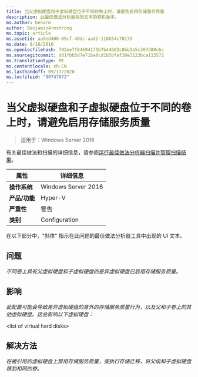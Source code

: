 ```yaml
---
title: 当父虚拟硬盘和子虚拟硬盘位于不同的卷上时，请避免启用存储服务质量
description: 此最佳做法分析器规则文本的联机版本。
ms.author: benarm
author: BenjaminArmstrong
ms.topic: article
ms.assetid: aa9ed408-65cf-40dc-aad2-118b54c70179
ms.date: 8/16/2016
ms.openlocfilehash: 792ee7f84694171b7b44602c8bb1a5c307d80c6c
ms.sourcegitcommit: dd1fbb5d7e71ba8cd1b5bfaf38e3123bca115572
ms.translationtype: MT
ms.contentlocale: zh-CN
ms.lasthandoff: 09/17/2020
ms.locfileid: "90747072"
---
```

# <a name="avoid-enabling-storage-quality-of-service-when-using-a-differencing-virtual-hard-disk-when-the-parent-and-child-virtual-hard-disks-are-on-different-volumes"></a>当父虚拟硬盘和子虚拟硬盘位于不同的卷上时，请避免启用存储服务质量

>适用于：Windows Server 2016

有关最佳做法和扫描的详细信息，请参阅[运行最佳做法分析器扫描并管理扫描结果](https://go.microsoft.com/fwlink/p/?LinkID=223177)。

|属性|详细信息|
|-|-|
|**操作系统**|Windows Server 2016|
|**产品/功能**|Hyper-V|
|**严重性**|警告|
|**类别**|Configuration|

在以下部分中，"斜体" 指示在此问题的最佳做法分析器工具中出现的 UI 文本。

## <a name="issue"></a>**问题**
*不同卷上具有父虚拟硬盘和子虚拟硬盘的差异虚拟硬盘已启用存储服务质量。*

## <a name="impact"></a>**影响**
*此配置可能会导致差异虚拟硬盘的意外的存储服务质量行为，以及父和子卷上的其他虚拟硬盘。这会影响以下虚拟硬盘：*

\<list of virtual hard disks>

## <a name="resolution"></a>**解决方法**
*在被引用的虚拟硬盘上禁用存储服务质量，或执行存储迁移，将父级和子虚拟硬盘移到相同的卷。*



